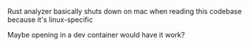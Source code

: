 Rust analyzer basically shuts down on mac when reading this codebase because it's linux-specific

Maybe opening in a dev container would have it work?
